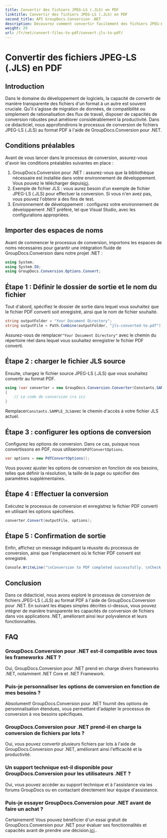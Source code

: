 ```yaml
---
title: Convertir des fichiers JPEG-LS (.JLS) en PDF
linktitle: Convertir des fichiers JPEG-LS (.JLS) en PDF
second_title: API GroupDocs.Conversion .NET
description: Découvrez comment convertir facilement des fichiers JPEG-LS (.JLS) au format PDF à l'aide de GroupDocs.Conversion pour .NET. Améliorez vos capacités de conversion de fichiers.
weight: 29
url: /fr/net/convert-files-to-pdf/convert-jls-to-pdf/
---
```


# Convertir des fichiers JPEG-LS (.JLS) en PDF

## Introduction
Dans le domaine du développement de logiciels, la capacité de convertir de manière transparente des fichiers d'un format à un autre est souvent cruciale. Qu'il s'agisse de migration de données, de compatibilité ou simplement de rationalisation des flux de travail, disposer de capacités de conversion robustes peut améliorer considérablement la productivité. Dans ce didacticiel, nous approfondirons le processus de conversion de fichiers JPEG-LS (.JLS) au format PDF à l'aide de GroupDocs.Conversion pour .NET.
## Conditions préalables
Avant de vous lancer dans le processus de conversion, assurez-vous d'avoir les conditions préalables suivantes en place :
1. GroupDocs.Conversion pour .NET : assurez-vous que la bibliothèque nécessaire est installée dans votre environnement de développement. Vous pouvez le télécharger depuis[ici](https://releases.groupdocs.com/conversion/net/).
2. Exemple de fichier JLS : vous aurez besoin d’un exemple de fichier JPEG-LS (.JLS) pour effectuer la conversion. Si vous n'en avez pas, vous pouvez l'obtenir à des fins de test.
3. Environnement de développement : configurez votre environnement de développement .NET préféré, tel que Visual Studio, avec les configurations appropriées.

## Importer des espaces de noms
Avant de commencer le processus de conversion, importons les espaces de noms nécessaires pour garantir une intégration fluide de GroupDocs.Conversion dans notre projet .NET :
```csharp
using System;
using System.IO;
using GroupDocs.Conversion.Options.Convert;
```

## Étape 1 : Définir le dossier de sortie et le nom du fichier
Tout d'abord, spécifiez le dossier de sortie dans lequel vous souhaitez que le fichier PDF converti soit enregistré, ainsi que le nom de fichier souhaité.
```csharp
string outputFolder = "Your Document Directory";
string outputFile = Path.Combine(outputFolder, "jls-converted-to.pdf");
```
 Assurez-vous de remplacer`"Your Document Directory"` avec le chemin du répertoire réel dans lequel vous souhaitez enregistrer le fichier PDF converti.
## Étape 2 : charger le fichier JLS source
Ensuite, chargez le fichier source JPEG-LS (.JLS) que vous souhaitez convertir au format PDF.
```csharp
using (var converter = new GroupDocs.Conversion.Converter(Constants.SAMPLE_JLS))
{
    // Le code de conversion ira ici
}
```
 Remplacer`Constants.SAMPLE_JLS`avec le chemin d'accès à votre fichier JLS actuel.
## Étape 3 : configurer les options de conversion
 Configurez les options de conversion. Dans ce cas, puisque nous convertissons en PDF, nous utiliserons`PdfConvertOptions`.
```csharp
var options = new PdfConvertOptions();
```
Vous pouvez ajuster les options de conversion en fonction de vos besoins, telles que définir la résolution, la taille de la page ou spécifier des paramètres supplémentaires.
## Étape 4 : Effectuer la conversion
Exécutez le processus de conversion et enregistrez le fichier PDF converti en utilisant les options spécifiées.
```csharp
converter.Convert(outputFile, options);
```
## Étape 5 : Confirmation de sortie
Enfin, affichez un message indiquant la réussite du processus de conversion, ainsi que l'emplacement où le fichier PDF converti est enregistré.
```csharp
Console.WriteLine("\nConversion to PDF completed successfully. \nCheck output in {0}", outputFolder);
```

## Conclusion
Dans ce didacticiel, nous avons exploré le processus de conversion de fichiers JPEG-LS (.JLS) au format PDF à l'aide de GroupDocs.Conversion pour .NET. En suivant les étapes simples décrites ci-dessus, vous pouvez intégrer de manière transparente les capacités de conversion de fichiers dans vos applications .NET, améliorant ainsi leur polyvalence et leurs fonctionnalités.
## FAQ
### GroupDocs.Conversion pour .NET est-il compatible avec tous les frameworks .NET ?
Oui, GroupDocs.Conversion pour .NET prend en charge divers frameworks .NET, notamment .NET Core et .NET Framework.
### Puis-je personnaliser les options de conversion en fonction de mes besoins ?
Absolument! GroupDocs.Conversion pour .NET fournit des options de personnalisation étendues, vous permettant d'adapter le processus de conversion à vos besoins spécifiques.
### GroupDocs.Conversion pour .NET prend-il en charge la conversion de fichiers par lots ?
Oui, vous pouvez convertir plusieurs fichiers par lots à l'aide de GroupDocs.Conversion pour .NET, améliorant ainsi l'efficacité et la productivité.
### Un support technique est-il disponible pour GroupDocs.Conversion pour les utilisateurs .NET ?
Oui, vous pouvez accéder au support technique et à l'assistance via les forums GroupDocs ou en contactant directement leur équipe d'assistance.
### Puis-je essayer GroupDocs.Conversion pour .NET avant de faire un achat ?
 Certainement! Vous pouvez bénéficier d'un essai gratuit de GroupDocs.Conversion pour .NET pour évaluer ses fonctionnalités et capacités avant de prendre une décision.[ici](https://releases.groupdocs.com/conversion/net/)..